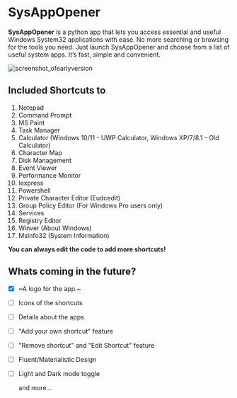 # SysAppOpener
**SysAppOpener** is a python app that lets you access essential and useful Windows System32 applications with ease. No more searching or browsing for the tools you need. Just launch SysAppOpener and choose from a list of useful system apps. It’s fast, simple and convenient.

![screenshot_ofearlyversion](https://github.com/FurtherSecrets24680/SysAppOpener/assets/78081767/d7e22e8c-d35f-4454-bfd8-a72670e33556)


## Included Shortcuts to  
1. Notepad
2. Command Prompt
3. MS Paint
4. Task Manager
5. Calculator (Windows 10/11 - UWP Calculator, Windows XP/7/8.1 - Old Calculator)
6. Character Map
7. Disk Management
8. Event Viewer
9. Performance Monitor
 10. Iexpress
11. Powershell
12. Private Character Editor (Eudcedit)
13. Group Policy Editor (For Windows Pro users only)
14. Services
15. Registry Editor
16. Winver (About Windows)
17. MsInfo32 (System Information)

**You can always edit the code to add more shortcuts!**

## Whats coming in the future?
- [x] ~A logo for the app.~
- [ ] Icons of the shortcuts
- [ ] Details about the apps
- [ ] "Add your own shortcut" feature
- [ ] "Remove shortcut" and "Edit Shortcut" feature
- [ ] Fluent/Materialistic Design
- [ ] Light and Dark mode toggle

  and more...

